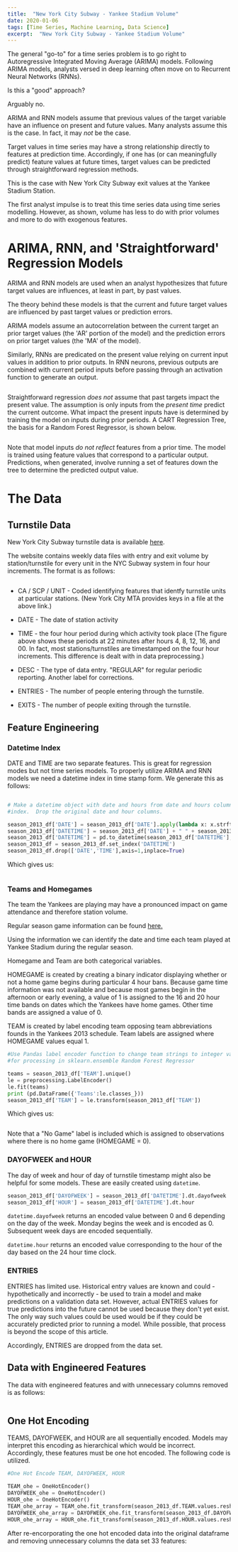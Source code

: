 ```yaml
---
title:  "New York City Subway - Yankee Stadium Volume"
date: 2020-01-06
tags: [Time Series, Machine Learning, Data Science]
excerpt:  "New York City Subway - Yankee Stadium Volume"  
---
```


The general "go-to" for a time series problem is to go right to Autoregressive Integrated Moving Average (ARIMA) models.  Following ARIMA models, analysts versed in deep learning often move on to Recurrent Neural Networks (RNNs).  

Is this a "good" approach?  

Arguably no.

ARIMA and RNN models assume that previous values of the target variable have an influence on present and future values.  Many analysts assume this is the case. In fact, it may *not* be the case.

Target values in time series may have a strong relationship directly to features at prediction time.  Accordingly, if one has (or can meaningfully predict) feature values at future times, target values can be predicted through straightforward regression methods.

This is the case with New York City Subway exit values at the Yankee Stadium Station.  

The first analyst impulse is to treat this time series data using time series modelling.  However, as shown, volume has less to do with prior volumes and more to do with exogenous features.

# ARIMA, RNN, and 'Straightforward' Regression Models

ARIMA and RNN models are used when an analyst hypothesizes that future target values are influences, at least in part, by past values.  

The theory behind these models is that the current and future target values are influenced by past target values or prediction errors.  

ARIMA models assume an autocorrelation between the current target an prior target values (the 'AR' portion of the model) and the prediction errors on prior target values (the 'MA' of the model).  
<img src="{{site.url}}{{ site.baseurl }}/images/timeseries/ARIMA-formula.jpg" alt="">

Similarly, RNNs are predicated on the present value relying on current input values in addition to prior outputs.  In RNN neurons, previous outputs are combined with current period inputs before passing through an activation function to generate an output.

<img src="{{site.url}}{{ site.baseurl }}/images/timeseries/RNN-formula.jpg" alt="">

Straightforward regression *does not* assume that past targets impact the present value.   The assumption is only inputs from the *present time* predict the current outcome.  What impact the present inputs have is determined by training the model on inputs during prior periods.  A CART Regression Tree, the basis for a Random Forest Regressor, is shown below.

<img src="{{site.url}}{{ site.baseurl }}/images/timeseries/cart.png" alt="">

Note that model inputs *do not reflect* features from a prior time.  The model is trained using feature values that correspond to a particular output.  Predictions, when generated, involve running a set of features down the tree to determine the predicted output value.  

# The Data #

## Turnstile Data ##

New York City Subway turnstile data is available
[here](http://web.mta.info/developers/turnstile.html).

The website contains weekly data files with entry and exit volume by station/turnstile for every unit in the NYC Subway system in four hour increments.  The format is as follows:  

<img src="{{site.url}}{{ site.baseurl }}/images/timeseries/NYC-Subway-Time-Series-Data.jpg" alt="">

* CA / SCP / UNIT - Coded identifying features that identfy turnstile units at particular stations.  (New York City MTA provides keys in a file at the above link.)

* DATE - The date of station activity

* TIME - the four hour period during which activity took place (The figure above shows these periods at 22 minutes after hours 4, 8, 12, 16, and 00.  In fact, most stations/turnstiles are timestamped on the four hour increments.  This difference is dealt with in data preprocessing.)

* DESC - The type of data entry.  "REGULAR" for regular periodic reporting.  Another label for corrections.

* ENTRIES - The number of people entering through the turnstile.

* EXITS - The number of people exiting through the turnstile.

## Feature Engineering ##

### Datetime Index ###

DATE and TIME are two separate features.  This is great for regression modes but not time series models.  To properly utilize ARIMA and RNN models we need a datetime index in time stamp form.  We generate this as follows:

```python

# Make a datetime object with date and hours from date and hours columns, set it to the dataframe
#index.  Drop the original date and hour columns.

season_2013_df['DATE'] = season_2013_df['DATE'].apply(lambda x: x.strftime('%Y-%m-%d'))
season_2013_df['DATETIME'] = season_2013_df['DATE'] + " " + season_2013_df['TIME']
season_2013_df['DATETIME'] = pd.to_datetime(season_2013_df['DATETIME'], errors='coerce')
season_2013_df = season_2013_df.set_index('DATETIME')
season_2013_df.drop(['DATE','TIME'],axis=1,inplace=True)
```

Which gives us:

<img src="{{site.url}}{{ site.baseurl }}/images/timeseries/datetime_idx.jpg" alt="">

### Teams and Homegames ###

The team the Yankees are playing may have a pronounced impact on game attendance and therefore station volume.

Regular season game information can be found [here.](https://www.baseball-reference.com/teams/NYY/2013-schedule-scores.shtml)

Using the information we can identify the date and time each team played at Yankee Stadium during the regular season.

Homegame and Team are both categorical variables.  

HOMEGAME is created by creating a binary indicator displaying whether or not a home game begins during particular 4 hour bans.  Because game time information was not available and because most games begin in the afternoon or early evening, a value of 1 is assigned to the 16 and 20 hour time bands on dates which the Yankees have home games.  Other time bands are assigned a value of 0.

TEAM is created by label encoding team opposing team abbreviations founds in the Yankees 2013 schedule.  Team labels are assigned where HOMEGAME values equal 1.  

```python
#Use Pandas label encoder function to change team strings to integer values.  This will allow
#for processing in sklearn.ensemble Random Forest Regressor

teams = season_2013_df['TEAM'].unique()
le = preprocessing.LabelEncoder()
le.fit(teams)
print (pd.DataFrame({'Teams':le.classes_}))
season_2013_df['TEAM'] = le.transform(season_2013_df['TEAM'])

```
Which gives us:

<img src="{{site.url}}{{ site.baseurl }}/images/timeseries/team_idx.jpg" alt="">

Note that a "No Game" label is included which is assigned to observations where there is no home game (HOMEGAME = 0).

### DAYOFWEEK and HOUR ###

The day of week and hour of day of turnstile timestamp might also be helpful for some models.  These are easily created using  `datetime`.

```python
season_2013_df['DAYOFWEEK'] = season_2013_df['DATETIME'].dt.dayofweek
season_2013_df['HOUR'] = season_2013_df['DATETIME'].dt.hour
```

`datetime.dayofweek` returns an encoded value between 0 and 6 depending on the day of the week.  Monday begins the week and is encoded as 0.  Subsequent week days are encoded sequentially.

`datetime.hour` returns an encoded value corresponding to the hour of the day based on the 24 hour time clock.  

### ENTRIES ###

ENTRIES has limited use.  Historical entry values are known and could - hypothetically and incorrectly - be used to train a model and make predictions on a validation data set.  However, actual ENTRIES values for true predictions into the future cannot be used because they don't yet exist.  The only way such values could be used would be if they could be accurately predicted prior to running a model.  While possible, that process is beyond the scope of this article.

Accordingly, ENTRIES are dropped from the data set.

## Data with Engineered Features ##

The data with engineered features and with unnecessary columns removed is as follows:

<img src="{{site.url}}{{ site.baseurl }}/images/timeseries/engineered_features.jpg" alt="">

## One Hot Encoding ##

TEAMS, DAYOFWEEK, and HOUR are all sequentially encoded.  Models may interpret this encoding as hierarchical which would be incorrect.  Accordingly, these features must be one hot encoded.  The following code is utilized.

```python
#One Hot Encode TEAM, DAYOFWEEK, HOUR

TEAM_ohe = OneHotEncoder()
DAYOFWEEK_ohe = OneHotEncoder()
HOUR_ohe = OneHotEncoder()
TEAM_ohe_array = TEAM_ohe.fit_transform(season_2013_df.TEAM.values.reshape(-1,1)).toarray()
DAYOFWEEK_ohe_array = DAYOFWEEK_ohe.fit_transform(season_2013_df.DAYOFWEEK.values.reshape(-1,1)).toarray()
HOUR_ohe_array = HOUR_ohe.fit_transform(season_2013_df.HOUR.values.reshape(-1,1)).toarray()
```

After re-encorporating the one hot encoded data into the original dataframe and removing unnecessary columns the data set 33 features:

<img src="{{site.url}}{{ site.baseurl }}/images/timeseries/final_dataframe_columns.jpg" alt="">
